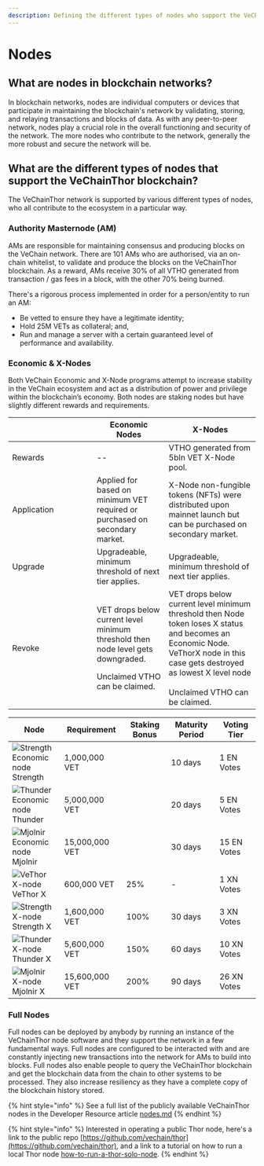 ```yaml
---
description: Defining the different types of nodes who support the VeChain ecosystem.
---
```


# Nodes

## What are nodes in blockchain networks?

In blockchain networks, nodes are individual computers or devices that participate in maintaining the blockchain's network by validating, storing, and relaying transactions and blocks of data. As with any peer-to-peer network, nodes play a crucial role in the overall functioning and security of the network. The more nodes who contribute to the network, generally the more robust and secure the network will be.

## What are the different types of nodes that support the VeChainThor blockchain?

The VeChainThor network is supported by various different types of nodes, who all contribute to the ecosystem in a particular way.

### Authority Masternode (AM)

AMs are responsible for maintaining consensus and producing blocks on the VeChain network. There are 101 AMs who are authorised, via an on-chain whitelist, to validate and produce the blocks on the VeChainThor blockchain. As a reward, AMs receive 30% of all VTHO generated from transaction / gas fees in a block, with the other 70% being burned.

There's a rigorous process implemented in order for a person/entity to run an AM:

* Be vetted to ensure they have a legitimate identity;
* Hold 25M VETs as collateral; and,
* Run and manage a server with a certain guaranteed level of performance and availability.

### Economic & X-Nodes

Both VeChain Economic and X-Node programs attempt to increase stability in the VeChain ecosystem and act as a distribution of power and privilege within the blockchain’s economy. Both nodes are staking nodes but have slightly different rewards and requirements.

<table><thead><tr><th width="156.33333333333331"></th><th>Economic Nodes</th><th>X-Nodes</th></tr></thead><tbody><tr><td>Rewards</td><td>--</td><td>VTHO generated from 5bln VET X-Node pool.</td></tr><tr><td>Application</td><td>Applied for based on minimum VET required or purchased on secondary market.</td><td>X-Node non-fungible tokens (NFTs) were distributed upon mainnet launch but can be purchased on secondary market.</td></tr><tr><td>Upgrade</td><td>Upgradeable, minimum threshold of next tier applies.</td><td>Upgradeable, minimum threshold of next tier applies.</td></tr><tr><td>Revoke</td><td><p>VET drops below current level minimum threshold then node level gets downgraded.</p><p>Unclaimed VTHO can be claimed.</p></td><td>VET drops below current level minimum threshold then Node token loses X status and becomes an Economic Node. VeThorX node in this case gets destroyed as lowest X level node<br><br>Unclaimed VTHO can be claimed.</td></tr></tbody></table>

<table><thead><tr><th width="157">Node</th><th width="157">Requirement</th><th width="142">Staking Bonus</th><th width="151">Maturity Period</th><th width="129">Voting Tier</th></tr></thead><tbody><tr><td><img src="https://manager.vechainstats.com/assets/images/tokens/Node-VNT-S.png" alt="Strength Economic node" data-size="line"> Strength</td><td>1,000,000 VET</td><td></td><td>10 days</td><td>1 EN Votes</td></tr><tr><td><img src="https://manager.vechainstats.com/assets/images/tokens/Node-VNT-T.png" alt="Thunder Economic node" data-size="line"> Thunder</td><td>5,000,000 VET</td><td></td><td>20 days</td><td>5 EN Votes</td></tr><tr><td><img src="https://manager.vechainstats.com/assets/images/tokens/Node-VNT-M.png" alt="Mjolnir Economic node" data-size="line"> Mjolnir</td><td>15,000,000 VET</td><td></td><td>30 days</td><td>15 EN Votes</td></tr><tr><td><img src="https://manager.vechainstats.com/assets/images/tokens/Node-VNT-XV.png" alt="VeThor X-node" data-size="line"> VeThor X</td><td>600,000 VET</td><td>25%</td><td>-</td><td>1 XN Votes</td></tr><tr><td><img src="https://manager.vechainstats.com/assets/images/tokens/Node-VNT-XS.png" alt="Strength X-node" data-size="line"> Strength X</td><td>1,600,000 VET</td><td>100%</td><td>30 days</td><td>3 XN Votes</td></tr><tr><td><img src="https://manager.vechainstats.com/assets/images/tokens/Node-VNT-XT.png" alt="Thunder X-node" data-size="line"> Thunder X</td><td>5,600,000 VET</td><td>150%</td><td>60 days</td><td>10 XN Votes</td></tr><tr><td><img src="https://manager.vechainstats.com/assets/images/tokens/Node-VNT-XT.png" alt="Mjolnir X-node" data-size="line"> Mjolnir X</td><td>15,600,000 VET</td><td>200%</td><td>90 days</td><td>26 XN Votes</td></tr></tbody></table>

### Full Nodes

Full nodes can be deployed by anybody by running an instance of the VeChainThor node software and they support the network in a few fundamental ways. Full nodes are configured to be interacted with and are constantly injecting new transactions into the network for AMs to build into blocks. Full nodes also enable people to query the VeChainThor blockchain and get the blockchain data from the chain to other systems to be processed. They also increase resiliency as they have a complete copy of the blockchain history stored.

{% hint style="info" %}
See a full list of the publicly available VeChainThor nodes in the Developer Resource article [nodes.md](../../developer-resources/nodes.md "mention")
{% endhint %}

{% hint style="info" %}
Interested in operating a public Thor node, here's a link to the public repo [https://github.com/vechain/thor](https://github.com/vechain/thor), and a link to a tutorial on how to run a local Thor node [how-to-run-a-thor-solo-node](../../start-building/tutorials/how-to-run-a-thor-solo-node/ "mention").
{% endhint %}
